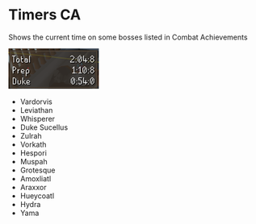 # Timers CA
Shows the current time on some bosses listed in Combat Achievements

![ejemplo1.png](ejemplo1.png)

- Vardorvis
- Leviathan
- Whisperer
- Duke Sucellus
- Zulrah
- Vorkath
- Hespori
- Muspah
- Grotesque
- Amoxliatl
- Araxxor
- Hueycoatl
- Hydra
- Yama
